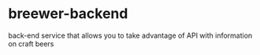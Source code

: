 # breewer-backend
 back-end service that allows you to take advantage of API with information on craft beers
